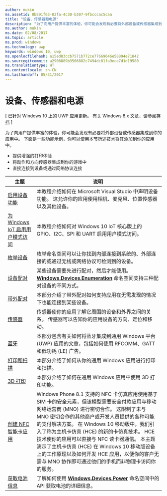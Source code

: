 ```yaml
---
author: mukin
ms.assetid: 0b891f63-02fa-4c30-b307-9fbcccac5caa
title: "设备、传感器和电源"
description: "为了向用户提供丰富的体验，你可能会发现有必要将外部设备或传感器集成到你的应用中。"
ms.author: mukin
ms.date: 02/08/2017
ms.topic: article
ms.prod: windows
ms.technology: uwp
keywords: windows 10, uwp
ms.openlocfilehash: a15ed83ccb7571b772ce77669646e58894e71842
ms.sourcegitcommit: a2908889b3566882c7494dc81fa9ece7d1d19580
ms.translationtype: HT
ms.contentlocale: zh-CN
ms.lasthandoff: 05/31/2017
---
```

# <a name="devices-sensors-and-power"></a>设备、传感器和电源

\[ 已针对 Windows 10 上的 UWP 应用更新。 有关 Windows 8.x 文章，请参阅[存档](http://go.microsoft.com/fwlink/p/?linkid=619132) \]

为了向用户提供丰富的体验，你可能会发现有必要将外部设备或传感器集成到你的应用中。 下面是一些功能示例，你可以使用本节所述技术将其添加到你的应用中。

-   提供增强的打印体验
-   将动作和方向传感器集成到你的游戏中
-   直接连接到设备或通过网络协议连接

| 主题 | 说明 |
|-------|-------------|
| [启用设备功能](enable-device-capabilities.md) | 本教程介绍如何在 Microsoft Visual Studio 中声明设备功能。 这允许你的应用使用相机、麦克风、位置传感器以及其他设备。 | 
| [为 Windows IoT 启用用户模式访问](enable-usermode-access.md) | 本教程介绍如何对 Windows 10 IoT 核心版上的 GPIO、I2C、SPI 和 UART 启用用户模式访问。 |
| [枚举设备](enumerate-devices.md) | 枚举命名空间可以让你找到内部连接到系统的、外部连接的或通过无线或网络协议可检测到的设备。 |
| [设备配对](pair-devices.md) | 某些设备需要先进行配对，然后才能使用。 [<strong>Windows.Devices.Enumeration</strong>](https://msdn.microsoft.com/library/windows/apps/BR225459) 命名空间支持三种配对设备的不同方式。 |
| [带外配对](out-of-band-pairing.md) | 本部分介绍了带外配对如何支持应用在无需发现的情况下也能连接到某些设备。 | 
| [传感器](sensors.md) | 传感器使你的应用了解它周围的设备和外界之间的关系。 传感器可以告知你的应用设备的方向、定位和移动。 |
| [蓝牙](bluetooth.md) | 本部分包含有关如何将蓝牙集成到通用 Windows 平台 (UWP) 应用的文章，包括如何使用 RFCOMM、GATT 和低功耗 (LE) 广告。 | 
| [打印和扫描](printing-and-scanning.md) | 本部分介绍了如何从你的通用 Windows 应用进行打印和扫描。 | 
| [3D 打印](3d-printing.md) | 本部分介绍了如何在通用 Windows 应用中使用 3D 打印功能。 |
| [创建 NFC 智能卡应用](host-card-emulation.md) | Windows Phone 8.1 支持的 NFC 卡仿真应用使用基于 SIM 卡的安全元素，但该模型需要安全付款应用与移动网络运营商 (MNO) 进行密切合作。 这限制了未与 MNO 密切合作的其他商户或开发人员提供的各种可能的支付解决方案。 在 Windows 10 移动版中，我们引入了称为主机卡仿真 (HCE) 的新的卡仿真技术。 HCE 技术使你的应用可以直接与 NFC 读卡器通信。 本主题演示了主机卡仿真 (HCE) 在 Windows 10 移动版设备上的工作原理以及如何开发 HCE 应用，以便你的客户无需与 MNO 协作即可通过他们的手机而非物理卡访问你的服务。 |
| [获取电池信息](get-battery-info.md) | 了解如何使用 [<strong>Windows.Devices.Power</strong>](https://msdn.microsoft.com/library/windows/apps/Dn895017) 命名空间中的 API 获取电池的详细信息。 |

